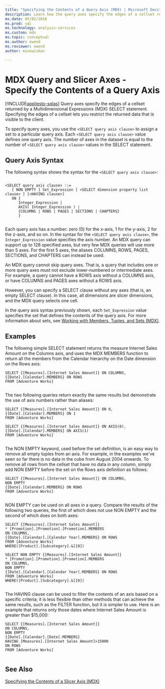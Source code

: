 ```yaml
---
title: "Specifying the Contents of a Query Axis (MDX) | Microsoft Docs"
description: Learn how the query axes specify the edges of a cellset returned by a Multidimensional Expressions (MDX) SELECT statement.
ms.date: 05/02/2018
ms.prod: sql
ms.technology: analysis-services
ms.custom: mdx
ms.topic: conceptual
ms.author: owend
ms.reviewer: owend
author: minewiskan

---
```

# MDX Query and Slicer Axes - Specify the Contents of a Query Axis
[!INCLUDE[appliesto-sqlas](../../includes/appliesto-sqlas.md)]
  Query axes specify the edges of a cellset returned by a Multidimensional Expressions (MDX) SELECT statement. Specifying the edges of a cellset lets you restrict the returned data that is visible to the client.  
  
 To specify query axes, you use the `<SELECT query axis clause>` to assign a set to a particular query axis. Each `<SELECT query axis clause>` value defines one query axis. The number of axes in the dataset is equal to the number of `<SELECT query axis clause>` values in the SELECT statement.  
  
## Query Axis Syntax  
 The following syntax shows the syntax for the `<SELECT query axis clause>`:  
  
```  
  
<SELECT query axis clause> ::=  
   [ NON EMPTY ] Set_Expression [ <SELECT dimension property list clause> ] [<HAVING clause>]  
   ON {  
      Integer_Expression |   
      AXIS( Integer_Expression ) |   
      {COLUMNS | ROWS | PAGES | SECTIONS | CHAPTERS}     
      }  
  
```  
  
 Each query axis has a number: zero (0) for the x-axis, 1 for the y-axis, 2 for the z-axis, and so on. In the syntax for the `<SELECT query axis clause>`, the `Integer_Expression` value specifies the axis number. An MDX query can support up to 128 specified axes, but very few MDX queries will use more than 5 axes. For the first 5 axes, the aliases COLUMNS, ROWS, PAGES, SECTIONS, and CHAPTERS can instead be used.  
  
 An MDX query cannot skip query axes. That is, a query that includes one or more query axes must not exclude lower-numbered or intermediate axes. For example, a query cannot have a ROWS axis without a COLUMNS axis, or have COLUMNS and PAGES axes without a ROWS axis.  
  
 However, you can specify a SELECT clause without any axes (that is, an empty SELECT clause). In this case, all dimensions are slicer dimensions, and the MDX query selects one cell.  
  
 In the query axis syntax previously shown, each `Set_Expression` value specifies the set that defines the contents of the query axis. For more information about sets, see [Working with Members, Tuples, and Sets &#40;MDX&#41;](../../../analysis-services/multidimensional-models/mdx/working-with-members-tuples-and-sets-mdx.md).  
  
## Examples  
 The following simple SELECT statement returns the measure Internet Sales Amount on the Columns axis, and uses the MDX MEMBERS function to return all the members from the Calendar hierarchy on the Date dimension on the Rows axis:  
  
```  
SELECT {[Measures].[Internet Sales Amount]} ON COLUMNS,  
{[Date].[Calendar].MEMBERS} ON ROWS  
FROM [Adventure Works]  
  
```  
  
 The two following queries return exactly the same results but demonstrate the use of axis numbers rather than aliases:  
  
```  
SELECT {[Measures].[Internet Sales Amount]} ON 0,  
{[Date].[Calendar].MEMBERS} ON 1  
FROM [Adventure Works]  
  
SELECT {[Measures].[Internet Sales Amount]} ON AXIS(0),  
{[Date].[Calendar].MEMBERS} ON AXIS(1)  
FROM [Adventure Works]  
  
```  
  
 The NON EMPTY keyword, used before the set definition, is an easy way to remove all empty tuples from an axis. For example, in the examples we've seen so far there is no data in the cube from August 2004 onwards. To remove all rows from the cellset that have no data in any column, simply add NON EMPTY before the set on the Rows axis definition as follows:  
  
```  
SELECT {[Measures].[Internet Sales Amount]} ON COLUMNS,  
NON EMPTY  
{[Date].[Calendar].MEMBERS} ON ROWS  
FROM [Adventure Works]  
  
```  
  
 NON EMPTY can be used on all axes in a query. Compare the results of the following two queries, the first of which does not use NON EMPTY and the second of which does on both axes:  
  
```  
SELECT {[Measures].[Internet Sales Amount]}   
* [Promotion].[Promotion].[Promotion].MEMBERS  
ON COLUMNS,  
{[Date].[Calendar].[Calendar Year].MEMBERS} ON ROWS  
FROM [Adventure Works]  
WHERE([Product].[Subcategory].&[19])  
  
SELECT NON EMPTY {[Measures].[Internet Sales Amount]}   
* [Promotion].[Promotion].[Promotion].MEMBERS  
ON COLUMNS,  
NON EMPTY  
{[Date].[Calendar].[Calendar Year].MEMBERS} ON ROWS  
FROM [Adventure Works]  
WHERE([Product].[Subcategory].&[19])  
  
```  
  
 The HAVING clause can be used to filter the contents of an axis based on a specific criteria; it is less flexible than other methods that can achieve the same results, such as the FILTER function, but it is simpler to use. Here is an example that returns only those dates where Internet Sales Amount is greater than $15,000:  
  
```  
SELECT {[Measures].[Internet Sales Amount]}   
ON COLUMNS,  
NON EMPTY  
{[Date].[Calendar].[Date].MEMBERS}   
HAVING [Measures].[Internet Sales Amount]>15000  
ON ROWS  
FROM [Adventure Works]  
  
```  
  
## See Also  
 [Specifying the Contents of a Slicer Axis &#40;MDX&#41;](../../../analysis-services/multidimensional-models/mdx/mdx-query-and-slicer-axes-specify-the-contents-of-a-slicer-axis.md)  
  
  
